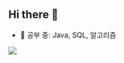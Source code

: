 ## Hi there 👋
- 🌱 공부 중: Java, SQL, 알고리즘

<a href="https://github.com/devxb/gitanimals">
  <img src="https://render.gitanimals.org/farms/data0gyus"/>
</a>
<!--
**data0gyus/data0gyus** is a ✨ _special_ ✨ repository because its `README.md` (this file) appears on your GitHub profile.

Here are some ideas to get you started:

- 🔭 I’m currently working on ...
- 🌱 I’m currently learning ...
- 👯 I’m looking to collaborate on ...
- 🤔 I’m looking for help with ...
- 💬 Ask me about ...
- 📫 How to reach me: ...
- 😄 Pronouns: ...
- ⚡ Fun fact: ...
-->
